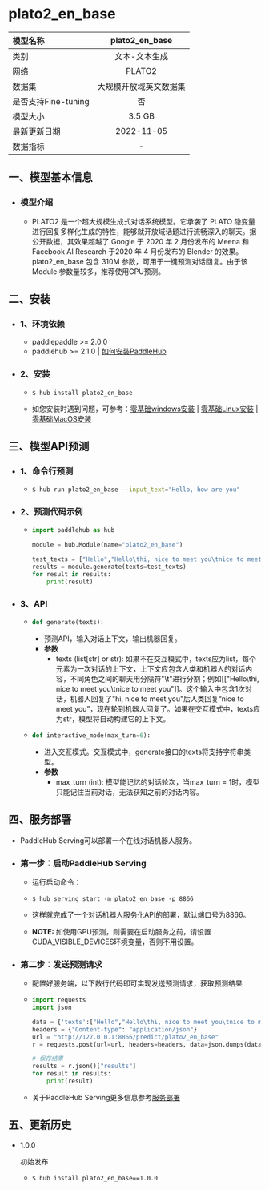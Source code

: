 # plato2_en_base

| 模型名称            |       plato2_en_base       |
| :------------------ | :--------------------: |
| 类别                |     文本-文本生成      |
| 网络                |  PLATO2   |
| 数据集              | 大规模开放域英文数据集 |
| 是否支持Fine-tuning |           否           |
| 模型大小            |         3.5 GB      |
| 最新更新日期        |       2022-11-05       |
| 数据指标            |           -            |

## 一、模型基本信息

- ### 模型介绍
  - PLATO2 是一个超大规模生成式对话系统模型。它承袭了 PLATO 隐变量进行回复多样化生成的特性，能够就开放域话题进行流畅深入的聊天。据公开数据，其效果超越了 Google 于 2020 年 2 月份发布的 Meena 和 Facebook AI Research 于2020 年 4 月份发布的 Blender 的效果。plato2_en_base 包含 310M 参数，可用于一键预测对话回复。由于该 Module 参数量较多，推荐使用GPU预测。


## 二、安装

- ### 1、环境依赖

  - paddlepaddle >= 2.0.0
  - paddlehub >= 2.1.0    | [如何安装PaddleHub](../../../../docs/docs_ch/get_start/installation.rst)

- ### 2、安装

  - ```shell
    $ hub install plato2_en_base
    ```
  - 如您安装时遇到问题，可参考：[零基础windows安装](../../../../docs/docs_ch/get_start/windows_quickstart.md)
 | [零基础Linux安装](../../../../docs/docs_ch/get_start/linux_quickstart.md) | [零基础MacOS安装](../../../../docs/docs_ch/get_start/mac_quickstart.md)

## 三、模型API预测

- ### 1、命令行预测

  - ```bash
    $ hub run plato2_en_base --input_text="Hello, how are you"
    ```

- ### 2、预测代码示例

  - ```python
    import paddlehub as hub

    module = hub.Module(name="plato2_en_base")

    test_texts = ["Hello","Hello\thi, nice to meet you\tnice to meet you"]
    results = module.generate(texts=test_texts)
    for result in results:
        print(result)
    ```

- ### 3、API

  - ```python
    def generate(texts):
    ```

    - 预测API，输入对话上下文，输出机器回复。
    - **参数**
      - texts (list\[str\] or str): 如果不在交互模式中，texts应为list，每个元素为一次对话的上下文，上下文应包含人类和机器人的对话内容，不同角色之间的聊天用分隔符"\t"进行分割；例如[["Hello\thi, nice to meet you\tnice to meet you"]]。这个输入中包含1次对话，机器人回复了"hi, nice to meet you"后人类回复“nice to meet you”，现在轮到机器人回复了。如果在交互模式中，texts应为str，模型将自动构建它的上下文。

  - ```python
    def interactive_mode(max_turn=6):
    ```

    - 进入交互模式。交互模式中，generate接口的texts将支持字符串类型。
    - **参数**
      - max_turn (int): 模型能记忆的对话轮次，当max_turn = 1时，模型只能记住当前对话，无法获知之前的对话内容。


## 四、服务部署

- PaddleHub Serving可以部署一个在线对话机器人服务。

- ### 第一步：启动PaddleHub Serving

  - 运行启动命令：
  - ```shell
    $ hub serving start -m plato2_en_base -p 8866
    ```

  - 这样就完成了一个对话机器人服务化API的部署，默认端口号为8866。
  - **NOTE:** 如使用GPU预测，则需要在启动服务之前，请设置CUDA_VISIBLE_DEVICES环境变量，否则不用设置。


- ### 第二步：发送预测请求

  - 配置好服务端，以下数行代码即可实现发送预测请求，获取预测结果

  - ```python
    import requests
    import json

    data = {'texts':["Hello","Hello\thi, nice to meet you\tnice to meet you"]}
    headers = {"Content-type": "application/json"}
    url = "http://127.0.0.1:8866/predict/plato2_en_base"
    r = requests.post(url=url, headers=headers, data=json.dumps(data))

    # 保存结果
    results = r.json()["results"]
    for result in results:
        print(result)
    ```

  - 关于PaddleHub Serving更多信息参考[服务部署](../../../../docs/docs_ch/tutorial/serving.md)

## 五、更新历史

* 1.0.0

  初始发布

  - ```shell
    $ hub install plato2_en_base==1.0.0
    ```
